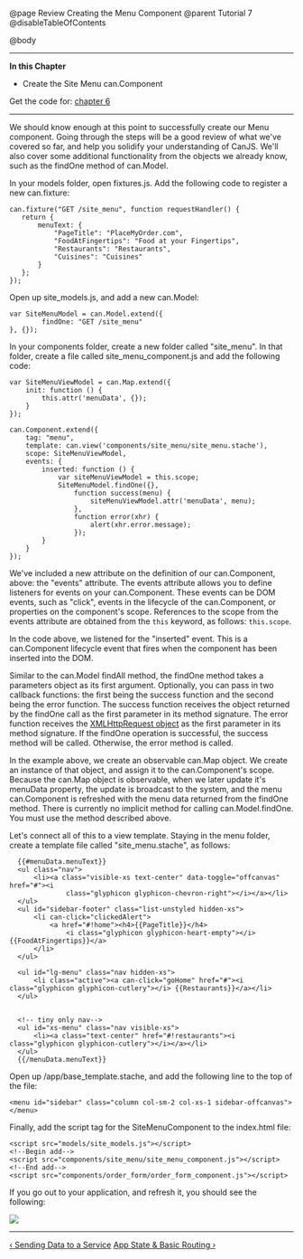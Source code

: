 @page Review Creating the Menu Component
@parent Tutorial 7
@disableTableOfContents

@body

<div class="getting-started">

- - - -
**In this Chapter**
 - Create the Site Menu can.Component

Get the code for: [chapter 6](https://github.com/bitovi/canjs/blob/guides-overhaul/guides/examples/PlaceMyOrder/ch-6_canjs-getting-started.zip?raw=true)

- - -

We should know enough at this point to successfully create our Menu component.
Going through the steps will be a good review of what we've covered so far,
and help you solidify your understanding of CanJS. We'll also cover some
additional functionality from the objects we already know, such as the findOne
method of can.Model.

In your models folder, open fixtures.js. Add the following code to register a
new can.fixture:

```
can.fixture("GET /site_menu", function requestHandler() {
   return {
	   menuText: {
		   "PageTitle": "PlaceMyOrder.com",
		   "FoodAtFingertips": "Food at your Fingertips",
		   "Restaurants": "Restaurants",
		   "Cuisines": "Cuisines"
	   }
   };
});
```

Open up site_models.js, and add a new can.Model:

```
var SiteMenuModel = can.Model.extend({
		findOne: "GET /site_menu"
}, {});
```

In your components folder, create a new folder called "site_menu". In that
folder, create a file called site_menu_component.js and add the following code:

```
var SiteMenuViewModel = can.Map.extend({
	init: function () {
		this.attr('menuData', {});
	}
});

can.Component.extend({
	tag: "menu",
	template: can.view('components/site_menu/site_menu.stache'),
	scope: SiteMenuViewModel,
	events: {
		inserted: function () {
			var siteMenuViewModel = this.scope;
			SiteMenuModel.findOne({},
				function success(menu) {
					siteMenuViewModel.attr('menuData', menu);
				},
				function error(xhr) {
					alert(xhr.error.message);
				});
		}
	}
});
```

We've included a new attribute on the definition of our can.Component, above:
the "events" attribute. The events attribute allows you to define listeners
for events on your can.Component. These events can be DOM events, such as
"click", events in the lifecycle of the can.Component, or properties on the
component's scope. References to the scope from the events attribute are
obtained from the `this` keyword, as follows: `this.scope`.

In the code above, we listened for the "inserted" event. This is a
can.Component lifecycle event that fires when the component has been inserted
into the DOM.

Similar to the can.Model findAll method, the findOne method takes a parameters
object as its first argument. Optionally, you can pass in two callback
functions: the first being the success function and the second being the error
function. The success function receives the object returned by the findOne
call as the first parameter in its method signature. The error function
receives the [XMLHttpRequest object](https://developer.mozilla.org/en-US/docs/Web/API/XMLHttpRequest)
as the first parameter in its method
signature. If the findOne operation is successful, the success method will be
called. Otherwise, the error method is called.

In the example above, we create an observable can.Map object. We create an
instance of that object, and assign it to the can.Component's scope. Because
the can.Map object is observable, when we later update it's menuData property,
the update is broadcast to the system, and the menu can.Component is refreshed
with the menu data returned from the findOne method. There is currently no
implicit method for calling can.Model.findOne. You must use the method
described above.

Let's connect all of this to a view template. Staying in the menu folder,
create a template file called "site_menu.stache", as follows:

```
  {{#menuData.menuText}}
  <ul class="nav">
      <li><a class="visible-xs text-center" data-toggle="offcanvas" href="#"><i
              class="glyphicon glyphicon-chevron-right"></i></a></li>
  </ul>
  <ul id="sidebar-footer" class="list-unstyled hidden-xs">
      <li can-click="clickedAlert">
          <a href="#!home"><h4>{{PageTitle}}</h4>
              <i class="glyphicon glyphicon-heart-empty"></i>{{FoodAtFingertips}}</a>
      </li>
  </ul>

  <ul id="lg-menu" class="nav hidden-xs">
      <li class="active"><a can-click="goHome" href="#"><i class="glyphicon glyphicon-cutlery"></i> {{Restaurants}}</a></li>
  </ul>


  <!-- tiny only nav-->
  <ul id="xs-menu" class="nav visible-xs">
      <li><a class="text-center" href="#!restaurants"><i class="glyphicon glyphicon-cutlery"></i></a></li>
  </ul>
  {{/menuData.menuText}}
```

Open up /app/base_template.stache, and add the following line to the top of
the file:

```
<menu id="sidebar" class="column col-sm-2 col-xs-1 sidebar-offcanvas"></menu>
```

Finally, add the script tag for the SiteMenuComponent to the index.html file:

```
<script src="models/site_models.js"></script>
<!--Begin add-->
<script src="components/site_menu/site_menu_component.js"></script>
<!--End add-->
<script src="components/order_form/order_form_component.js"></script>
```

If you go out to your application, and refresh it, you should see the following:

![](../can/guides/images/6_reinforcing_concepts/MenuComponentAdded.png)

- - -

<span class="pull-left">[&lsaquo; Sending Data to a Service](Models2.html)</span>
<span class="pull-right">[App State & Basic Routing &rsaquo;](State.html)</span>

</div>
